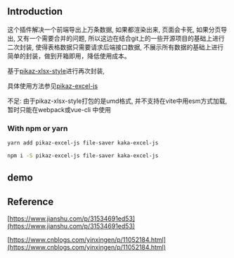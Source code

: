 ## Introduction

这个插件解决一个前端导出上万条数据, 如果都渲染出来, 页面会卡死, 如果分页导出, 又有一个需要合并的问题, 所以这边在结合git上的一些开源项目的基础上进行二次封装, 使得表格数据只需要请求后端接口数据, 不展示所有数据的基础上进行简单的封装，做到开箱即用，降低使用成本。

基于[pikaz-xlsx-style](https://github.com/pikaz-18/pikaz-xlsx-style)进行再次封装,

具体使用方法参见[pikaz-excel-js](https://github.com/pikaz-18/pikaz-excel-js.git)

不足: 由于pikaz-xlsx-style打包的是umd格式, 并不支持在vite中用esm方式加载, 暂时只能在webpack或vue-cli 中使用

### With npm or yarn

```bash
yarn add pikaz-excel-js file-saver kaka-excel-js

npm i -S pikaz-excel-js file-saver kaka-excel-js
```
## demo


## Reference
[https://www.jianshu.com/p/31534691ed53](https://www.jianshu.com/p/31534691ed53)

[https://www.cnblogs.com/yinxingen/p/11052184.html](https://www.cnblogs.com/yinxingen/p/11052184.html)
